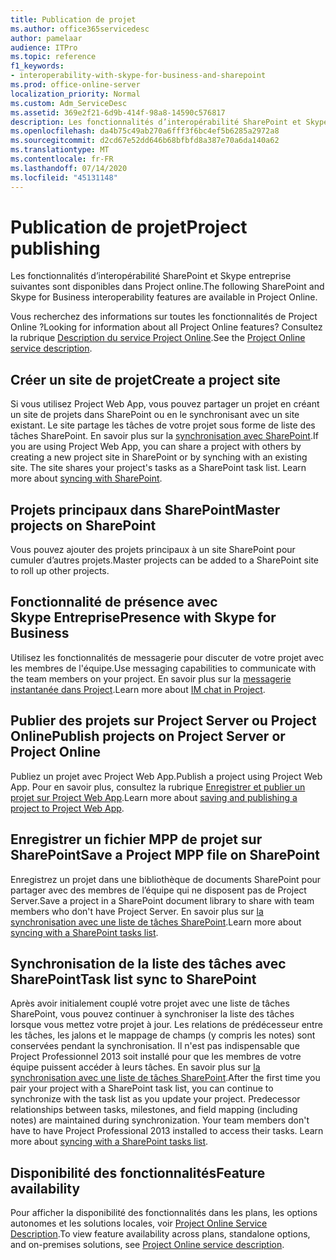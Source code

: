 ```yaml
---
title: Publication de projet
ms.author: office365servicedesc
author: pamelaar
audience: ITPro
ms.topic: reference
f1_keywords:
- interoperability-with-skype-for-business-and-sharepoint
ms.prod: office-online-server
localization_priority: Normal
ms.custom: Adm_ServiceDesc
ms.assetid: 369e2f21-6d9b-414f-98a8-14590c576817
description: Les fonctionnalités d’interopérabilité SharePoint et Skype entreprise suivantes sont disponibles dans Project online.
ms.openlocfilehash: da4b75c49ab270a6fff3f6bc4ef5b6285a2972a8
ms.sourcegitcommit: d2cd67e52dd646b68bfbfd8a387e70a6da140a62
ms.translationtype: MT
ms.contentlocale: fr-FR
ms.lasthandoff: 07/14/2020
ms.locfileid: "45131148"
---
```

# <a name="project-publishing"></a><span data-ttu-id="4cbc9-103">Publication de projet</span><span class="sxs-lookup"><span data-stu-id="4cbc9-103">Project publishing</span></span>

<span data-ttu-id="4cbc9-104">Les fonctionnalités d’interopérabilité SharePoint et Skype entreprise suivantes sont disponibles dans Project online.</span><span class="sxs-lookup"><span data-stu-id="4cbc9-104">The following SharePoint and Skype for Business interoperability features are available in Project Online.</span></span>
  
<span data-ttu-id="4cbc9-105">Vous recherchez des informations sur toutes les fonctionnalités de Project Online ?</span><span class="sxs-lookup"><span data-stu-id="4cbc9-105">Looking for information about all Project Online features?</span></span> <span data-ttu-id="4cbc9-106">Consultez la rubrique [Description du service Project Online](project-online-service-description.md).</span><span class="sxs-lookup"><span data-stu-id="4cbc9-106">See the [Project Online service description](project-online-service-description.md).</span></span>
  
## <a name="create-a-project-site"></a><span data-ttu-id="4cbc9-107">Créer un site de projet</span><span class="sxs-lookup"><span data-stu-id="4cbc9-107">Create a project site</span></span>

<span data-ttu-id="4cbc9-p102">Si vous utilisez Project Web App, vous pouvez partager un projet en créant un site de projets dans SharePoint ou en le synchronisant avec un site existant. Le site partage les tâches de votre projet sous forme de liste des tâches SharePoint. En savoir plus sur la [synchronisation avec SharePoint](https://go.microsoft.com/fwlink/p/?LinkId=271352).</span><span class="sxs-lookup"><span data-stu-id="4cbc9-p102">If you are using Project Web App, you can share a project with others by creating a new project site in SharePoint or by synching with an existing site. The site shares your project's tasks as a SharePoint task list. Learn more about [syncing with SharePoint](https://go.microsoft.com/fwlink/p/?LinkId=271352).</span></span>
  
## <a name="master-projects-on-sharepoint"></a><span data-ttu-id="4cbc9-111">Projets principaux dans SharePoint</span><span class="sxs-lookup"><span data-stu-id="4cbc9-111">Master projects on SharePoint</span></span>

<span data-ttu-id="4cbc9-112">Vous pouvez ajouter des projets principaux à un site SharePoint pour cumuler d’autres projets.</span><span class="sxs-lookup"><span data-stu-id="4cbc9-112">Master projects can be added to a SharePoint site to roll up other projects.</span></span> 
  
## <a name="presence-with-skype-for-business"></a><span data-ttu-id="4cbc9-113">Fonctionnalité de présence avec Skype Entreprise</span><span class="sxs-lookup"><span data-stu-id="4cbc9-113">Presence with Skype for Business</span></span>

<span data-ttu-id="4cbc9-114">Utilisez les fonctionnalités de messagerie pour discuter de votre projet avec les membres de l'équipe.</span><span class="sxs-lookup"><span data-stu-id="4cbc9-114">Use messaging capabilities to communicate with the team members on your project.</span></span> <span data-ttu-id="4cbc9-115">En savoir plus sur la [messagerie instantanée dans Project](https://go.microsoft.com/fwlink/p/?LinkId=271351).</span><span class="sxs-lookup"><span data-stu-id="4cbc9-115">Learn more about [IM chat in Project](https://go.microsoft.com/fwlink/p/?LinkId=271351).</span></span>
  
## <a name="publish-projects-on-project-server-or-project-online"></a><span data-ttu-id="4cbc9-116">Publier des projets sur Project Server ou Project Online</span><span class="sxs-lookup"><span data-stu-id="4cbc9-116">Publish projects on Project Server or Project Online</span></span>

<span data-ttu-id="4cbc9-117">Publiez un projet avec Project Web App.</span><span class="sxs-lookup"><span data-stu-id="4cbc9-117">Publish a project using Project Web App.</span></span> <span data-ttu-id="4cbc9-118">Pour en savoir plus, consultez la rubrique [Enregistrer et publier un projet sur Project Web App](https://go.microsoft.com/fwlink/p/?LinkId=271354).</span><span class="sxs-lookup"><span data-stu-id="4cbc9-118">Learn more about [saving and publishing a project to Project Web App](https://go.microsoft.com/fwlink/p/?LinkId=271354).</span></span>
  
## <a name="save-a-project-mpp-file-on-sharepoint"></a><span data-ttu-id="4cbc9-119">Enregistrer un fichier MPP de projet sur SharePoint</span><span class="sxs-lookup"><span data-stu-id="4cbc9-119">Save a Project MPP file on SharePoint</span></span>

<span data-ttu-id="4cbc9-120">Enregistrez un projet dans une bibliothèque de documents SharePoint pour partager avec des membres de l’équipe qui ne disposent pas de Project Server.</span><span class="sxs-lookup"><span data-stu-id="4cbc9-120">Save a project in a SharePoint document library to share with team members who don't have Project Server.</span></span> <span data-ttu-id="4cbc9-121">En savoir plus sur [la synchronisation avec une liste de tâches SharePoint](https://go.microsoft.com/fwlink/p/?LinkId=271353).</span><span class="sxs-lookup"><span data-stu-id="4cbc9-121">Learn more about [syncing with a SharePoint tasks list](https://go.microsoft.com/fwlink/p/?LinkId=271353).</span></span>
  
## <a name="task-list-sync-to-sharepoint"></a><span data-ttu-id="4cbc9-122">Synchronisation de la liste des tâches avec SharePoint</span><span class="sxs-lookup"><span data-stu-id="4cbc9-122">Task list sync to SharePoint</span></span>

<span data-ttu-id="4cbc9-p106">Après avoir initialement couplé votre projet avec une liste de tâches SharePoint, vous pouvez continuer à synchroniser la liste des tâches lorsque vous mettez votre projet à jour. Les relations de prédécesseur entre les tâches, les jalons et le mappage de champs (y compris les notes) sont conservées pendant la synchronisation. Il n'est pas indispensable que Project Professionnel 2013 soit installé pour que les membres de votre équipe puissent accéder à leurs tâches. En savoir plus sur [la synchronisation avec une liste de tâches SharePoint](https://go.microsoft.com/fwlink/p/?LinkId=271353).</span><span class="sxs-lookup"><span data-stu-id="4cbc9-p106">After the first time you pair your project with a SharePoint task list, you can continue to synchronize with the task list as you update your project. Predecessor relationships between tasks, milestones, and field mapping (including notes) are maintained during synchronization. Your team members don't have to have Project Professional 2013 installed to access their tasks. Learn more about [syncing with a SharePoint tasks list](https://go.microsoft.com/fwlink/p/?LinkId=271353).</span></span>
  
## <a name="feature-availability"></a><span data-ttu-id="4cbc9-127">Disponibilité des fonctionnalités</span><span class="sxs-lookup"><span data-stu-id="4cbc9-127">Feature availability</span></span>

<span data-ttu-id="4cbc9-128">Pour afficher la disponibilité des fonctionnalités dans les plans, les options autonomes et les solutions locales, voir [Project Online Service Description](project-online-service-description.md).</span><span class="sxs-lookup"><span data-stu-id="4cbc9-128">To view feature availability across plans, standalone options, and on-premises solutions, see [Project Online service description](project-online-service-description.md).</span></span>
  

